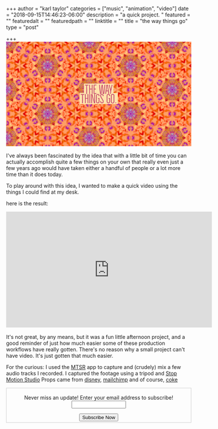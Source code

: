 +++
author = "karl taylor"
categories = ["music", "animation", "video"]
date = "2018-09-15T14:46:23-06:00"
description = "a quick project. "
featured = ""
featuredalt = ""
featuredpath = ""
linktitle = ""
title = "the way things go"
type = "post"

+++
<meta property="og:title" content="The Way Things Go">
<meta property="og:description" content="In the last few years, it's gotten a lot easier to make things by yourself.">
<meta property="og:image" content="https://raw.githubusercontent.com/karljtaylor/kjt/blog/content/assets/karl-taylor_the-way-things-go.jpg">
<meta property="og:url" content="https://blog.karljtaylor.com/blog/the-way-things-go/">
<meta name="twitter:title" content="The Way Things Go">
<meta name="twitter:description" content="In the last few years, it's gotten a lot easier to make things by yourself.">
<meta name="twitter:image" content="https://raw.githubusercontent.com/karljtaylor/kjt/blog/content/assets/karl-taylor_the-way-things-go.jpg">
<meta name="twitter:card" content="summary_large_image">
![](https://raw.githubusercontent.com/karljtaylor/kjt/blog/content/assets/karl-taylor_the-way-things-go.jpg)

I've always been fascinated by the idea that with a little bit of time you can actually accomplish quite a few things on your own that really even just a few years ago would have taken either a handful of people or a lot more time than it does today.

To play around with this idea, I wanted to make a quick video using the things I could find at my desk.

here is the result:

<iframe width="560" height="315" src="https://www.youtube.com/embed/NKgthAuKSzw&modestbranding=1" frameborder="0" allow="autoplay; encrypted-media" allowfullscreen></iframe>

It's not great, by any means, but it was a fun little afternoon project, and a good reminder of just how much easier some of these production workflows have really gotten. There's no reason why a small project can't have video. It's just gotten that much easier.

For the curious: I used the [MTSR](http://mtsr-app.com/) app to capture and (crudely) mix a few audio tracks I recorded. I captured the footage using a tripod and [Stop Motion Studio](https://www.cateater.com/utm_source=karljtaylor.com) Props came from [disney](https://www.shopdisney.com/?CMP=karljtaylor.com), [mailchimp](https://mailchimp.com/?utm_source=karljtaylor.com) and of course, [coke](https://us.coca-cola.com/store/?utm_source=karljtaylor.com)

<form style="border:1px solid #ccc;padding:3px;text-align: center;" action="https://tinyletter.com/karljtaylor" method="post" target="popupwindow" onsubmit="window.open('https://tinyletter.com/karljtaylor', 'popupwindow', 'scrollbars=yes,width=800,height=600');return true" _lpchecked="1">
    <p style="
     display: flex;
     align-items: center;
     flex-direction: column;
 "><label for="tlemail">Never miss an update! Enter your email address to subscribe!</label>
      <input type="text" name="email" id="tlemail" style="
     width: 140px;
 "></p>
    <input type="hidden" value="1" name="embed"><input type="submit" value="Subscribe Now">
 </form>
